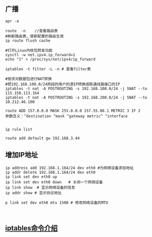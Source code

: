 ## 广播

```
apr -a
```



```shell
route  -n    //查看路由表
#刷新路由表，使新配置的路由生效
ip route flush cache

#打开Linux内核包转发功能
sysctl -w net.ipv4.ip_forward=1
echo "1" > /proc/sys/net/ipv4/ip_forward

iptables -t filter -L -n # 查看filter表

#按求对数据包进行NAT转换
#把192.168.100.0/24网段的用户的源IP转换成联通线路接口的IP
iptables -t nat -A POSTROUTING -s 192.168.100.0/24 -j SNAT --to 115.158.113.164
iptables -t nat -A POSTROUTING -s 192.168.200.0/24 -j SNAT --to 10.212.46.100

route ADD 157.0.0.0 MASK 255.0.0.0 157.55.80.1 METRIC 3 IF 2
参数含义：^destination ^mask ^gateway metric^ ^interface


ip rule list

route add default gw 192.168.3.44
```



##  增加IP地址



```shell
ip address add 192.168.1.164/24 dev eth0 #为网络设备添加地址
ip addr delete 192.168.1.164/24 dev eth0
ip link set dev eth0 up
ip link set dev eth0 down	# 关闭一个网络设备
ip link show  # 显示网络设备的信息
ip addr show # 显示协议地址

p link set dev eth0 mtu 1500 # 修改网络设备的MTU
```



```shell


```







## [iptables命令介绍](https://www.cnblogs.com/hanerfan/p/5810606.html)